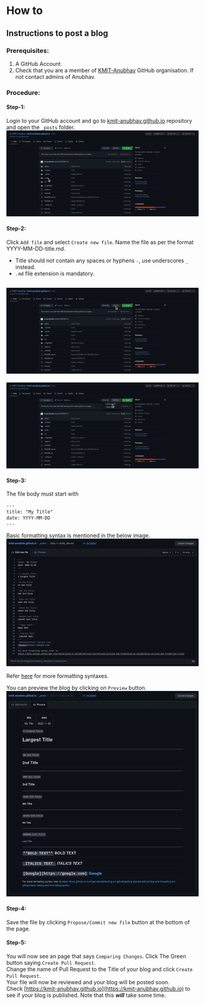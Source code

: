 # How to

## Instructions to post a blog

### Prerequisites:
1. A GitHub Account.
2. Check that you are a member of [KMIT-Anubhav](https://github.com/KMIT-Anubhav) GitHub organisation. If not contact admins of Anubhav.

### Procedure:
#### Step-1:
Login to your GitHub account and go to [kmit-anubhav.github.io](https://github.com/KMIT-Anubhav/kmit-anubhav.github.com) repository and open the `_posts` folder.  
![posts](https://github.com/KMIT-Anubhav/kmit-anubhav.github.io/raw/my-pages/img/_posts.png)

#### Step-2:
Click `Add file` and select `Create new file`. Name the file as per the format YYYY-MM-DD-title.md.
- Title should not contain any spaces or hyphens `-`, use underscores `_` instead.
- `.md` file extension is mandatory.  
  
![Addfile](https://github.com/KMIT-Anubhav/kmit-anubhav.github.io/raw/my-pages/img/Addfile.png)  
---
![Create](https://github.com/KMIT-Anubhav/kmit-anubhav.github.io/raw/my-pages/img/Create.png)  

#### Step-3:
The file body must start with 
```
---
title: "My Title"
date: YYYY-MM-DD
---
```
Basic formatting syntax is mentioned in the below image.  
![Edit](https://github.com/KMIT-Anubhav/kmit-anubhav.github.io/raw/my-pages/img/Edit.png)  

Refer [here](https://docs.github.com/en/get-started/writing-on-github/getting-started-with-writing-and-formatting-on-github/basic-writing-and-formatting-syntax) for more formatting syntaxes.

You can preview the blog by clicking on `Preview` button.  
![Preview](https://github.com/KMIT-Anubhav/kmit-anubhav.github.io/raw/my-pages/img/Preview.png)  

#### Step-4:
Save the file by clicking `Propose/Commit new file` button at the bottom of the page.

#### Step-5:
You will now see an page that says `Comparing Changes`. Click The Green button saying `Create Pull Request`.  
Change the name of Pull Request to the Title of your blog and click `Create Pull Request`.  
Your file will now be reviewed and your blog will be posted soon.  
Check [https://kmit-anubhav.github.io](https://kmit-anubhav.github.io) to see if your blog is published. Note that this ***will*** take some time.
